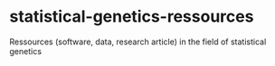 # statistical-genetics-ressources
Ressources (software, data, research article) in the field of statistical genetics
